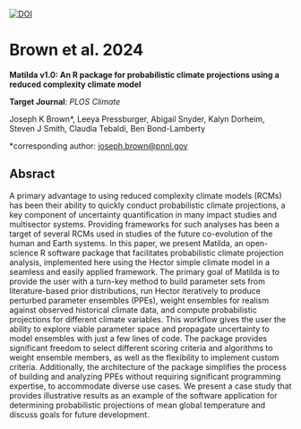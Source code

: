 <!-- badges: start -->

[![DOI](https://zenodo.org/badge/687235003.svg)](https://zenodo.org/badge/latestdoi/687235003)

<!-- badges: end -->

# Brown et al. 2024 

**Matilda v1.0: An R package for probabilistic climate projections using a reduced complexity climate model**

**Target Journal**: *PLOS Climate*

Joseph K Brown*, Leeya Pressburger, Abigail Snyder, Kalyn Dorheim, Steven J Smith, Claudia Tebaldi, Ben Bond-Lamberty

*corresponding author: [joseph.brown@pnnl.gov](joseph.brown@pnnl.gov)

## Absract

A primary advantage to using reduced complexity climate models (RCMs) has been their ability to quickly conduct probabilistic climate projections, a key component of uncertainty quantification in many impact studies and multisector systems. Providing frameworks for such analyses has been a target of several RCMs used in studies of the future co-evolution of the human and Earth systems. In this paper, we present Matilda, an open-science R software package that facilitates probabilistic climate projection analysis, implemented here using the Hector simple climate model in a seamless and easily applied framework. The primary goal of Matilda is to provide the user with a turn-key method to build parameter sets from literature-based prior distributions, run Hector iteratively to produce perturbed parameter ensembles (PPEs), weight ensembles for realism against observed historical climate data, and compute probabilistic projections for different climate variables. This workflow gives the user the ability to explore viable parameter space and propagate uncertainty to model ensembles with just a few lines of code. The package provides significant freedom to select different scoring criteria and algorithms to weight ensemble members, as well as the flexibility to implement custom criteria. Additionally, the architecture of the package simplifies the process of building and analyzing PPEs without requiring significant programming expertise, to accommodate diverse use cases. We present a case study that provides illustrative results as an example of the software application for determining probabilistic projections of mean global temperature and discuss goals for future development.

